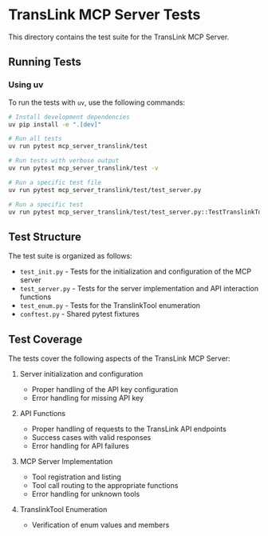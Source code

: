 # TransLink MCP Server Tests

This directory contains the test suite for the TransLink MCP Server.

## Running Tests

### Using uv

To run the tests with `uv`, use the following commands:

```bash
# Install development dependencies
uv pip install -e ".[dev]"

# Run all tests
uv run pytest mcp_server_translink/test

# Run tests with verbose output
uv run pytest mcp_server_translink/test -v

# Run a specific test file
uv run pytest mcp_server_translink/test/test_server.py

# Run a specific test
uv run pytest mcp_server_translink/test/test_server.py::TestTranslinkTools::test_get_trip_updates_success
```

## Test Structure

The test suite is organized as follows:

-   `test_init.py` - Tests for the initialization and configuration of the MCP server
-   `test_server.py` - Tests for the server implementation and API interaction functions
-   `test_enum.py` - Tests for the TranslinkTool enumeration
-   `conftest.py` - Shared pytest fixtures

## Test Coverage

The tests cover the following aspects of the TransLink MCP Server:

1. Server initialization and configuration

    - Proper handling of the API key configuration
    - Error handling for missing API key

2. API Functions

    - Proper handling of requests to the TransLink API endpoints
    - Success cases with valid responses
    - Error handling for API failures

3. MCP Server Implementation

    - Tool registration and listing
    - Tool call routing to the appropriate functions
    - Error handling for unknown tools

4. TranslinkTool Enumeration
    - Verification of enum values and members

